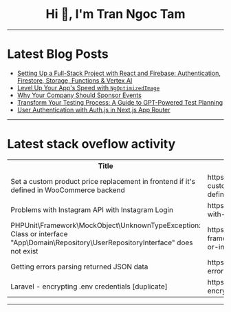 <h1 align="center">Hi 👋, I'm Tran Ngoc Tam</h1>

---

# Latest Blog Posts 
<!-- BLOG-POST-LIST:START -->
- [Setting Up a Full-Stack Project with React and Firebase: Authentication, Firestore, Storage, Functions &amp; Vertex AI](https://dev.to/gladiatorsbattle/setting-up-a-full-stack-project-with-react-and-firebase-authentication-firestore-storage-functions-vertex-ai-5964)
- [Level Up Your App&#39;s Speed with `NgOptimizedImage`](https://dev.to/jzolnowski/supercharge-angular-app-with-ngoptimizedimage-56j4)
- [Why Your Company Should Sponsor Events](https://dev.to/cirdes/why-your-company-should-sponsor-events-4e04)
- [Transform Your Testing Process: A Guide to GPT-Powered Test Planning](https://dev.to/denisha/transform-your-testing-process-a-guide-to-gpt-powered-test-planning-48a6)
- [User Authentication with Auth.js in Next.js App Router](https://dev.to/jamescroissant/user-authentication-with-authjs-in-nextjs-app-router-424k)
<!-- BLOG-POST-LIST:END -->

---

# Latest stack oveflow activity
<table>
  <tr><th>Title</th><th>Link</th></tr>
  <!-- STACKOVERFLOW:START --><tr><td>Set a custom product price replacement in frontend if it&#39;s defined in WooCommerce backend</td><td>https://stackoverflow.com/questions/79175623/set-a-custom-product-price-replacement-in-frontend-if-its-defined-in-woocommerc</td></tr><tr><td>Problems with Instagram API with Instagram Login</td><td>https://stackoverflow.com/questions/79175606/problems-with-instagram-api-with-instagram-login</td></tr><tr><td>PHPUnit\Framework\MockObject\UnknownTypeException: Class or interface &quot;App\Domain\Repository\UserRepositoryInterface&quot; does not exist</td><td>https://stackoverflow.com/questions/79175467/phpunit-framework-mockobject-unknowntypeexception-class-or-interface-app-domai</td></tr><tr><td>Getting errors parsing returned JSON data</td><td>https://stackoverflow.com/questions/79175228/getting-errors-parsing-returned-json-data</td></tr><tr><td>Laravel - encrypting .env credentials [duplicate]</td><td>https://stackoverflow.com/questions/79174783/laravel-encrypting-env-credentials</td></tr><!-- STACKOVERFLOW:END -->
</table>

---


